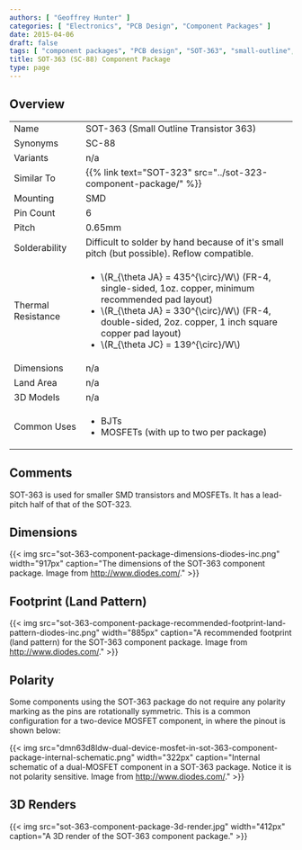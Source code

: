 ```yaml
---
authors: [ "Geoffrey Hunter" ]
categories: [ "Electronics", "PCB Design", "Component Packages" ]
date: 2015-04-06
draft: false
tags: [ "component packages", "PCB design", "SOT-363", "small-outline", "transistor" ]
title: SOT-363 (SC-88) Component Package
type: page
---
```


## Overview

<table>
  <tbody>
    <tr>
      <td>Name</td>
      <td>SOT-363 (Small Outline Transistor 363)</td>
    </tr>
    <tr>
      <td>Synonyms</td>
      <td>SC-88</td>
    </tr>
    <tr>
      <td>Variants</td>
      <td>n/a</td>
    </tr>
    <tr>
      <td>Similar To</td>
      <td>{{% link text="SOT-323" src="../sot-323-component-package/" %}}</td>
    </tr>
    <tr>
      <td>Mounting</td>
      <td>SMD</td>
    </tr>
    <tr>
      <td>Pin Count</td>
      <td>6</td>
    </tr>
    <tr>
      <td>Pitch</td>
      <td>0.65mm</td>
    </tr>
    <tr>
      <td>Solderability</td>
      <td>Difficult to solder by hand because of it's small pitch (but possible). Reflow compatible.</td>
    </tr>
    <tr>
      <td>Thermal Resistance</td>
      <td>
        <ul>
          <li>\(R_{\theta JA} = 435^{\circ}/W\) (FR-4, single-sided, 1oz. copper, minimum recommended pad layout)</li>
          <li>\(R_{\theta JA} = 330^{\circ}/W\) (FR-4, double-sided, 2oz. copper, 1 inch square copper pad layout)</li>
          <li>\(R_{\theta JC} = 139^{\circ}/W\)</li>
        </ul>
      </td>
    </tr>
    <tr>
      <td>Dimensions</td>
      <td>n/a</td>
    </tr>
    <tr>
      <td>Land Area</td>
      <td>n/a</td>
    </tr>
    <tr>
      <td>3D Models</td>
      <td>n/a</td>
    </tr>
    <tr>
      <td>Common Uses</td>
      <td>
        <ul>
          <li>BJTs</li>
          <li>MOSFETs (with up to two per package)</li>
        </ul>
      </td>
    </tr>
  </tbody>
</table>

## Comments

SOT-363 is used for smaller SMD transistors and MOSFETs. It has a lead-pitch half of that of the SOT-323.

## Dimensions

{{< img src="sot-363-component-package-dimensions-diodes-inc.png" width="917px" caption="The dimensions of the SOT-363 component package. Image from http://www.diodes.com/."  >}}

## Footprint (Land Pattern)

{{< img src="sot-363-component-package-recommended-footprint-land-pattern-diodes-inc.png" width="885px" caption="A recommended footprint (land pattern) for the SOT-363 component package. Image from http://www.diodes.com/."  >}}

## Polarity

Some components using the SOT-363 package do not require any polarity marking as the pins are rotationally symmetric. This is a common configuration for a two-device MOSFET component, in where the pinout is shown below:

{{< img src="dmn63d8ldw-dual-device-mosfet-in-sot-363-component-package-internal-schematic.png" width="322px" caption="Internal schematic of a dual-MOSFET component in a SOT-363 package. Notice it is not polarity sensitive. Image from http://www.diodes.com/."  >}}

## 3D Renders

{{< img src="sot-363-component-package-3d-render.jpg" width="412px" caption="A 3D render of the SOT-363 component package."  >}}
